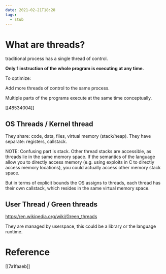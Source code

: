 ```yaml
---
date: 2021-02-21T18:28
tags: 
  - stub
---
```


# What are threads?

traditional process has a single thread of control. 

**Only 1 instruction of the whole program is executing at any time.**

To optimize:

Add more threads of control to the same process.

Multiple parts of the programs execute at the same time conceptually.

[[48534004]]

## OS Threads / Kernel thread

They share: code, data, files, virtual memory (stack/heap).
They have separate: registers, callstack.

NOTE: Confusing part is stack. Other thread stacks are accessible, as threads lie in the same memory space.
If the semantics of the language allow you to directly access memory 
(e.g. using exploits in C to directly access memory locations),
you could actually access other memory stack space.

But in terms of explicit bounds the OS assigns to threads, each thread has their own callstack, which resides in the same virtual memory space.

## User Thread / Green threads

https://en.wikipedia.org/wiki/Green_threads

They are managed by userspace, this could be a library or the language runtime.



# Reference

[[7a1faaeb]]
